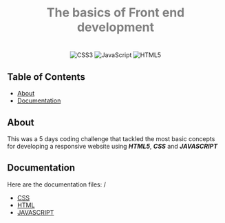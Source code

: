 <div align=center>

<h1 style="color:gray">The basics of Front end development</h1>
<h1 style="background-image: linear-gradient(to left, violet, indigo, blue, green, yellow)"></h1>



![CSS3](https://img.shields.io/badge/css3-%231572B6.svg?style=for-the-badge&logo=css3&logoColor=white)
![JavaScript](https://img.shields.io/badge/javascript-%23323330.svg?style=for-the-badge&logo=javascript&logoColor=%23F7DF1E)
![HTML5](https://img.shields.io/badge/html5-%23E34F26.svg?style=for-the-badge&logo=html5&logoColor=white)
</div>

## Table of Contents

- [About](#about)
- [Documentation](#doc)

## About <a name = "about"></a>

This was a 5 days coding challenge that tackled the most basic concepts for developing a responsive website using ___HTML5___, ___CSS___ and ___JAVASCRIPT___

## Documentation <a name = "doc"></a>

Here are the documentation files: /

- [CSS](./Documentation/CSS.md) </li>
- [HTML](./Documentation/HTML.md) </li>
- [JAVASCRIPT](./Documentation/JAVASCRIPT.md) </li>

